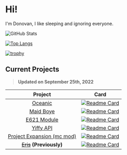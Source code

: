 # Hi!
I'm Donovan, I like sleeping and ignoring everyone.

<!-- Credit: https://github.com/anuraghazra/github-readme-stats -->
![GitHub Stats](https://github-readme-stats.vercel.app/api?username=DonovanDMC&count_private=true&show_icons=true&theme=tokyonight)

[![Top Langs](https://github-readme-stats.vercel.app/api/top-langs/?username=DonovanDMC&layout=compact&theme=tokyonight)](https://github.com/anuraghazra/github-readme-stats)

[![trophy](https://github-profile-trophy.vercel.app/?username=DonovanDMC&theme=tokyonight)](https://github.com/ryo-ma/github-profile-trophy)

## Current Projects
> **Updated on September 25th, 2022**

|                                            Project                                           |                                                                                          Card                                                                                         |
|:--------------------------------------------------------------------------------------------:|:-------------------------------------------------------------------------------------------------------------------------------------------------------------------------------------:|
|                        [Oceanic](https://github.com/oceanicJS/Oceanic)                       |         [![Readme Card](https://github-readme-stats.vercel.app/api/pin/?username=OceanicJS&repo=Oceanic&theme=tokyonight)](https://github.com/anuraghazra/github-readme-stats)        |
|                                 [Maid Boye](https://maid.gay)                                |        [![Readme Card](https://github-readme-stats.vercel.app/api/pin/?username=DonovanDMC&repo=MaidBoye&theme=tokyonight)](https://github.com/anuraghazra/github-readme-stats)       |
|                              [E621 Module](https://npm.im/e621)                              |          [![Readme Card](https://github-readme-stats.vercel.app/api/pin/?username=DonovanDMC&repo=E621&theme=tokyonight)](https://github.com/anuraghazra/github-readme-stats)         |
|                                [Yiffy API](https://yiff.rest)                                |        [![Readme Card](https://github-readme-stats.vercel.app/api/pin/?username=DonovanDMC&repo=YiffyAPI&theme=tokyonight)](https://github.com/anuraghazra/github-readme-stats)       |
| [Project Expansion (mc mod)](https://www.curseforge.com/minecraft/mc-mods/project-expansion) |    [![Readme Card](https://github-readme-stats.vercel.app/api/pin/?username=DonovanDMC&repo=ProjectExpansion&theme=tokyonight)](https://github.com/anuraghazra/github-readme-stats)   |
|                ~~[Eris](http://github.com/abalabahaha/eris)~~ **(Previously)**               | [![Readme Card](https://github-readme-stats.vercel.app/api/pin/?username=abalabahaha&repo=eris&theme=tokyonight)](https://github.com/anuraghazra/github-readme-stats&show_owner=true) |
